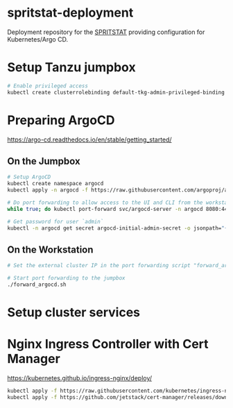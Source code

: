 # spritstat-deployment
Deployment repository for the [SPRITSTAT](https://github.com/tgamauf/spritstat) providing configuration for Kubernetes/Argo CD.

# Setup Tanzu jumpbox
```bash
# Enable privileged access
kubectl create clusterrolebinding default-tkg-admin-privileged-binding --clusterrole=psp:vmware-system-privileged --group=system:authenticated
```

# Preparing ArgoCD
https://argo-cd.readthedocs.io/en/stable/getting_started/

## On the Jumpbox
```bash
# Setup ArgoCD
kubectl create namespace argocd
kubectl apply -n argocd -f https://raw.githubusercontent.com/argoproj/argo-cd/stable/manifests/install.yaml

# Do port forwarding to allow access to the UI and CLI from the workstation
while true; do kubectl port-forward svc/argocd-server -n argocd 8080:443; done

# Get password for user `admin`
kubectl -n argocd get secret argocd-initial-admin-secret -o jsonpath="{.data.password}" | base64 -d; echo
```

## On the Workstation
```bash
# Set the external cluster IP in the port forwarding script "forward_argocde.sh"

# Start port forwarding to the jumpbox
./forward_argocd.sh
```

# Setup cluster services
# Nginx Ingress Controller with Cert Manager
https://kubernetes.github.io/ingress-nginx/deploy/

```bash
kubectl apply -f https://raw.githubusercontent.com/kubernetes/ingress-nginx/controller-v1.5.1/deploy/static/provider/cloud/deploy.yaml
kubectl apply -f https://github.com/jetstack/cert-manager/releases/download/v1.9.2/cert-manager.yaml
```

